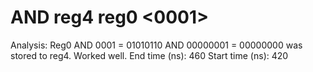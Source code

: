 # AND reg4 reg0 <0001>

Analysis: Reg0 AND 0001 = 01010110 AND 00000001 = 00000000 was stored to reg4. Worked well.
End time (ns): 460
Start time (ns): 420
